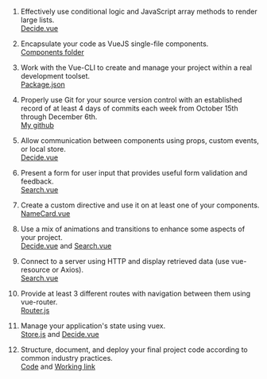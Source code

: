 
1. Effectively use conditional logic and JavaScript array methods to render large lists.  
[Decide.vue](https://github.com/riderjensen/vue-final-rider/blob/master/src/views/Decide.vue)

2. Encapsulate your code as VueJS single-file components.  
[Components folder](https://github.com/riderjensen/vue-final-rider/tree/master/src/components)

3. Work with the Vue-CLI to create and manage your project within a real development toolset.  
[Package.json](https://github.com/riderjensen/vue-final-rider/blob/master/package.json)

4. Properly use Git for your source version control with an established record of at least 4 days of commits each week from October 15th through December 6th.  
[My github](https://github.com/riderjensen)

5. Allow communication between components using props, custom events, or local store.  
[Decide.vue](https://github.com/riderjensen/vue-final-rider/blob/master/src/views/Decide.vue)

6. Present a form for user input that provides useful form validation and feedback.  
[Search.vue](https://github.com/riderjensen/vue-final-rider/blob/master/src/views/Search.vue)

7. Create a custom directive and use it on at least one of your components.  
[NameCard.vue](https://github.com/riderjensen/vue-final-rider/blob/master/src/components/NameCard.vue)

8. Use a mix of animations and transitions to enhance some aspects of your project.  
[Decide.vue](https://github.com/riderjensen/vue-final-rider/blob/master/src/views/Decide.vue) and [Search.vue](https://github.com/riderjensen/vue-final-rider/blob/master/src/views/Search.vue)

9. Connect to a server using HTTP and display retrieved data (use vue-resource or Axios).  
[Search.vue](https://github.com/riderjensen/vue-final-rider/blob/master/src/views/Search.vue)

10. Provide at least 3 different routes with navigation between them using vue-router.  
[Router.js](https://github.com/riderjensen/vue-final-rider/blob/master/src/router.js)

11. Manage your application's state using vuex.  
[Store.js](https://github.com/riderjensen/vue-final-rider/blob/master/src/store.js) and [Decide.vue](https://github.com/riderjensen/vue-final-rider/blob/master/src/views/Decide.vue)

12. Structure, document, and deploy your final project code according to common industry practices.   
[Code](https://github.com/riderjensen/vue-final-rider) and [Working link](https://vibrant-roentgen-78f4f9.netlify.com/#/)